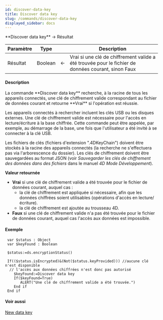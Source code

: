 ```yaml
---
id: discover-data-key
title: Discover data key
slug: /commands/discover-data-key
displayed_sidebar: docs
---
```


<!--REF #_command_.Discover data key.Syntax-->**Discover data key**  -> Résultat<!-- END REF-->
<!--REF #_command_.Discover data key.Params-->
| Paramètre | Type |  | Description |
| --- | --- | --- | --- |
| Résultat | Boolean | &larr; | Vrai si une clé de chiffrement valide a été trouvée pour le fichier de données courant, sinon Faux |

<!-- END REF-->

#### Description 

<!--REF #_command_.Discover data key.Summary-->La commande **Discover data key** recherche, à la racine de tous les appareils connectés, une clé de chiffrement valide correspondant au fichier de données courant et retourne **Vrai** si l'opération est réussie.<!-- END REF--> 

Les appareils connectés à rechercher incluent les clés USB ou les disques externes. Une clé de chiffrement valide est nécessaire pour l'accès en lecture/écriture à la base chiffrée. Cette commande peut être appelée, par exemple, au démarrage de la base, une fois que l'utilisateur a été invité à se connecter à la clé USB.

Les fichiers de clés (fichiers d'extension ".4DKeyChain") doivent être stockés à la racine des appareils connectés (la recherche ne s'effectuera pas via l'arborescence du dossier). Les clés de chiffrement doivent être sauvegardées au format JSON (voir *Sauvegarder les clés de chiffrement des données dans des fichiers* dans le manuel *4D Mode Développement*).

**Valeur retournée**

* **Vrai** si une clé de chiffrement valide a été trouvée pour le fichier de données courant, auquel cas :  
   * la clé de chiffrement est appliquée si nécessaire, afin que les données chiffrées soient utilisables (opérations d'accès en lecture/écriture).  
   * la clé de chiffrement est ajoutée au trousseau 4D.
* **Faux** si une clé de chiffrement valide n'a pas été trouvée pour le fichier de données courant, auquel cas l'accès aux données est impossible.

#### Exemple 

```4d
 var $status : Object
 var $keyFound : Boolean
 
 $status:=ds.encryptionStatus()
 
 If(($status.isEncrypted)&(Not($status.keyProvided))) //aucune clé n'est disponible
  // l'accès aux données chiffrées n'est donc pas autorisé
    $keyFound:=Discover data key
    If($keyFound=True)
       ALERT("Une clé de chiffrement valide a été trouvée.")
    End if
 End if
```

#### Voir aussi 

  
[New data key](new-data-key.md)  